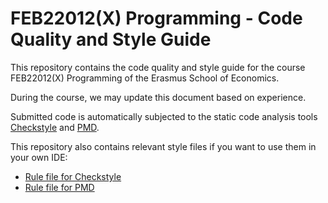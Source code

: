 # FEB22012(X) Programming - Code Quality and Style Guide

This repository contains the code quality and style guide for the course FEB22012(X) Programming of the Erasmus School of Economics.

During the course, we may update this document based on experience.

Submitted code is automatically subjected to the static code analysis tools [Checkstyle](https://checkstyle.org/) and [PMD](https://pmd.github.io/).

This repository also contains relevant style files if you want to use them in your own IDE:

* [Rule file for Checkstyle](checkstyle.xml)
* [Rule file for PMD](pdm.xml)
